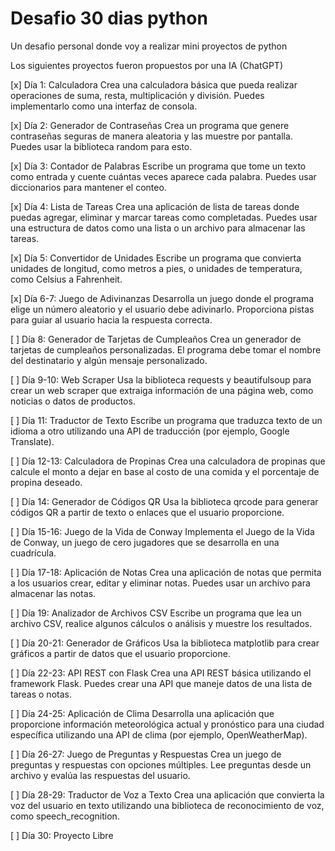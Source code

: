 # Desafio 30 dias python
 Un desafio personal donde voy a realizar mini proyectos de python

Los siguientes proyectos fueron propuestos por una IA (ChatGPT)

[x] Día 1: Calculadora
Crea una calculadora básica que pueda realizar operaciones de suma, resta, multiplicación y división. Puedes implementarlo como una interfaz de consola.

[x] Día 2: Generador de Contraseñas
Crea un programa que genere contraseñas seguras de manera aleatoria y las muestre por pantalla. Puedes usar la biblioteca random para esto.

[x] Día 3: Contador de Palabras
Escribe un programa que tome un texto como entrada y cuente cuántas veces aparece cada palabra. Puedes usar diccionarios para mantener el conteo.

[x] Día 4: Lista de Tareas
Crea una aplicación de lista de tareas donde puedas agregar, eliminar y marcar tareas como completadas. Puedes usar una estructura de datos como una lista o un archivo para almacenar las tareas.

[x] Día 5: Convertidor de Unidades
Escribe un programa que convierta unidades de longitud, como metros a pies, o unidades de temperatura, como Celsius a Fahrenheit.

[x] Día 6-7: Juego de Adivinanzas
Desarrolla un juego donde el programa elige un número aleatorio y el usuario debe adivinarlo. Proporciona pistas para guiar al usuario hacia la respuesta correcta.

[ ] Día 8: Generador de Tarjetas de Cumpleaños
Crea un generador de tarjetas de cumpleaños personalizadas. El programa debe tomar el nombre del destinatario y algún mensaje personalizado.

[ ] Día 9-10: Web Scraper
Usa la biblioteca requests y beautifulsoup para crear un web scraper que extraiga información de una página web, como noticias o datos de productos.

[ ] Día 11: Traductor de Texto
Escribe un programa que traduzca texto de un idioma a otro utilizando una API de traducción (por ejemplo, Google Translate).

[ ] Día 12-13: Calculadora de Propinas
Crea una calculadora de propinas que calcule el monto a dejar en base al costo de una comida y el porcentaje de propina deseado.

[ ] Día 14: Generador de Códigos QR
Usa la biblioteca qrcode para generar códigos QR a partir de texto o enlaces que el usuario proporcione.

[ ] Día 15-16: Juego de la Vida de Conway
Implementa el Juego de la Vida de Conway, un juego de cero jugadores que se desarrolla en una cuadrícula.

[ ] Día 17-18: Aplicación de Notas
Crea una aplicación de notas que permita a los usuarios crear, editar y eliminar notas. Puedes usar un archivo para almacenar las notas.

[ ] Día 19: Analizador de Archivos CSV
Escribe un programa que lea un archivo CSV, realice algunos cálculos o análisis y muestre los resultados.

[ ] Día 20-21: Generador de Gráficos
Usa la biblioteca matplotlib para crear gráficos a partir de datos que el usuario proporcione.

[ ] Día 22-23: API REST con Flask
Crea una API REST básica utilizando el framework Flask. Puedes crear una API que maneje datos de una lista de tareas o notas.

[ ] Día 24-25: Aplicación de Clima
Desarrolla una aplicación que proporcione información meteorológica actual y pronóstico para una ciudad específica utilizando una API de clima (por ejemplo, OpenWeatherMap).

[ ] Día 26-27: Juego de Preguntas y Respuestas
Crea un juego de preguntas y respuestas con opciones múltiples. Lee preguntas desde un archivo y evalúa las respuestas del usuario.

[ ] Día 28-29: Traductor de Voz a Texto
Crea una aplicación que convierta la voz del usuario en texto utilizando una biblioteca de reconocimiento de voz, como speech_recognition.

[ ] Día 30: Proyecto Libre